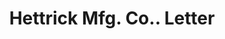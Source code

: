 ---
doi: 10.7916/D80C66W7
date_other: '1938'
date_other_textual: '1938'
form: correspondence
genre:
- Letters (correspondence)
name:
- Hettrick Mfg. Co.
object_in_context_url: https://biggert.cul.columbia.edu/items/view/ave_biggert_01333
subject_hierarchical_geographic:
- Toledo, Ohio, United States
subject_name:
- Hettrick Mfg. Co.
title: Hettrick Mfg. Co.. Letter
sort_title: Hettrick Mfg. Co.. Letter
call_number: ave_biggert_01333
coordinates:
- 41.66555555555556,-83.57527777777777
pid: ave_biggert_01333
identifiers: ave_biggert_01333
thumbnail: https://derivativo-1.library.columbia.edu/iiif/2/ldpd:343207/full/!256,256/0/native.jpg
permalink: /biggert/ave_biggert_01333/
layout: iiif-image-page
---